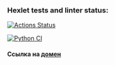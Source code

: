 ### Hexlet tests and linter status:
[![Actions Status](https://github.com/Maksim75ru/python-project-83/workflows/hexlet-check/badge.svg)](https://github.com/Maksim75ru/python-project-83/actions)

[![Python CI](https://github.com/Maksim75ru/python-project-83/actions/workflows/admin-check.yml/badge.svg)](https://github.com/Maksim75ru/python-project-83/actions/workflows/admin-check.yml)

#### Ссылка на [домен](https://python-project-83-production-87dc.up.railway.app)

